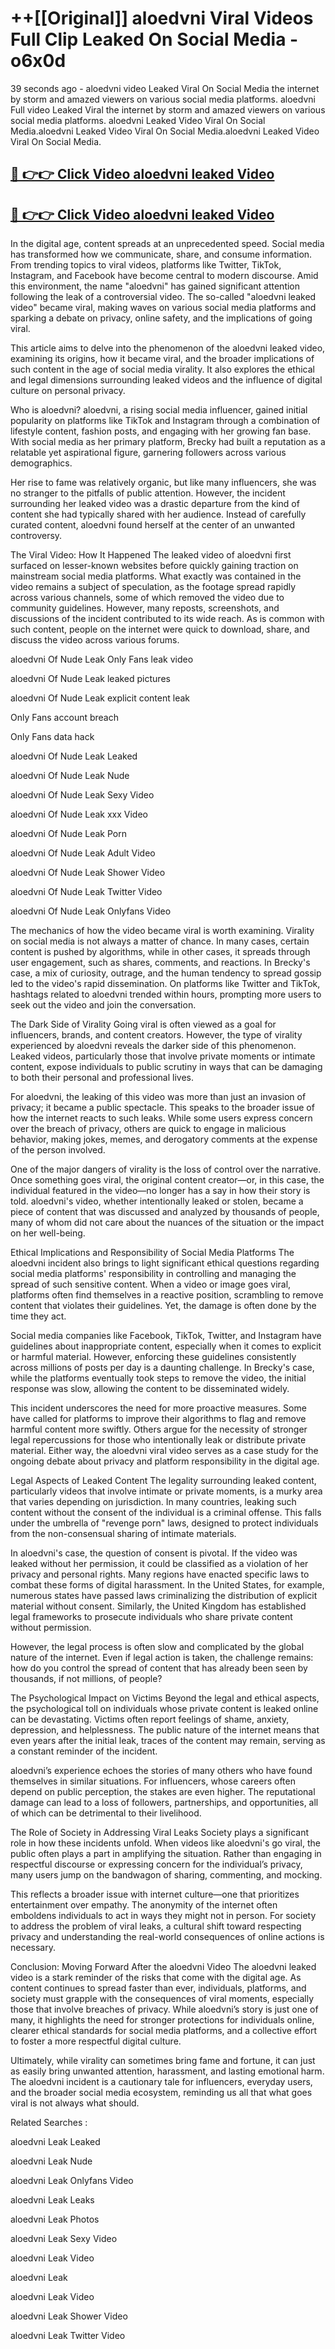 # ++[[Original]] aloedvni Viral Videos Full Clip Leaked On Social Media - o6x0d<br>

39 seconds ago - aloedvni video Leaked Viral On Social Media the internet by storm and amazed viewers on various social media platforms.
aloedvni Full video Leaked Viral the internet by storm and amazed viewers on various social media platforms. aloedvni Leaked Video Viral On Social Media.aloedvni Leaked Video Viral On Social Media.aloedvni Leaked Video Viral On Social Media.<br>


## [🔴 👉👉 Click Video aloedvni leaked Video ](https://onlyclips.site?title=aloedvni&ref=git)

## [🔴 👉👉 Click Video aloedvni leaked Video ](https://onlyclips.site?title=aloedvni&ref=git)

In the digital age, content spreads at an unprecedented speed. Social media has transformed how we communicate, share, and consume information. From trending topics to viral videos, platforms like Twitter, TikTok, Instagram, and Facebook have become central to modern discourse. Amid this environment, the name "aloedvni" has gained significant attention following the leak of a controversial video. The so-called "aloedvni leaked video" became viral, making waves on various social media platforms and sparking a debate on privacy, online safety, and the implications of going viral.

This article aims to delve into the phenomenon of the aloedvni leaked video, examining its origins, how it became viral, and the broader implications of such content in the age of social media virality. It also explores the ethical and legal dimensions surrounding leaked videos and the influence of digital culture on personal privacy.

Who is aloedvni?
aloedvni, a rising social media influencer, gained initial popularity on platforms like TikTok and Instagram through a combination of lifestyle content, fashion posts, and engaging with her growing fan base. With social media as her primary platform, Brecky had built a reputation as a relatable yet aspirational figure, garnering followers across various demographics.

Her rise to fame was relatively organic, but like many influencers, she was no stranger to the pitfalls of public attention. However, the incident surrounding her leaked video was a drastic departure from the kind of content she had typically shared with her audience. Instead of carefully curated content, aloedvni found herself at the center of an unwanted controversy.

The Viral Video: How It Happened
The leaked video of aloedvni first surfaced on lesser-known websites before quickly gaining traction on mainstream social media platforms. What exactly was contained in the video remains a subject of speculation, as the footage spread rapidly across various channels, some of which removed the video due to community guidelines. However, many reposts, screenshots, and discussions of the incident contributed to its wide reach. As is common with such content, people on the internet were quick to download, share, and discuss the video across various forums.

aloedvni Of Nude Leak Only Fans leak video

aloedvni Of Nude Leak leaked pictures

aloedvni Of Nude Leak explicit content leak

Only Fans account breach

Only Fans data hack

aloedvni Of Nude Leak Leaked

aloedvni Of Nude Leak Nude

aloedvni Of Nude Leak Sexy Video

aloedvni Of Nude Leak xxx Video

aloedvni Of Nude Leak Porn

aloedvni Of Nude Leak Adult Video

aloedvni Of Nude Leak Shower Video

aloedvni Of Nude Leak Twitter Video

aloedvni Of Nude Leak Onlyfans Video

The mechanics of how the video became viral is worth examining. Virality on social media is not always a matter of chance. In many cases, certain content is pushed by algorithms, while in other cases, it spreads through user engagement, such as shares, comments, and reactions. In Brecky's case, a mix of curiosity, outrage, and the human tendency to spread gossip led to the video's rapid dissemination. On platforms like Twitter and TikTok, hashtags related to aloedvni trended within hours, prompting more users to seek out the video and join the conversation.

The Dark Side of Virality
Going viral is often viewed as a goal for influencers, brands, and content creators. However, the type of virality experienced by aloedvni reveals the darker side of this phenomenon. Leaked videos, particularly those that involve private moments or intimate content, expose individuals to public scrutiny in ways that can be damaging to both their personal and professional lives.

For aloedvni, the leaking of this video was more than just an invasion of privacy; it became a public spectacle. This speaks to the broader issue of how the internet reacts to such leaks. While some users express concern over the breach of privacy, others are quick to engage in malicious behavior, making jokes, memes, and derogatory comments at the expense of the person involved.

One of the major dangers of virality is the loss of control over the narrative. Once something goes viral, the original content creator—or, in this case, the individual featured in the video—no longer has a say in how their story is told. aloedvni's video, whether intentionally leaked or stolen, became a piece of content that was discussed and analyzed by thousands of people, many of whom did not care about the nuances of the situation or the impact on her well-being.

Ethical Implications and Responsibility of Social Media Platforms
The aloedvni incident also brings to light significant ethical questions regarding social media platforms' responsibility in controlling and managing the spread of such sensitive content. When a video or image goes viral, platforms often find themselves in a reactive position, scrambling to remove content that violates their guidelines. Yet, the damage is often done by the time they act.

Social media companies like Facebook, TikTok, Twitter, and Instagram have guidelines about inappropriate content, especially when it comes to explicit or harmful material. However, enforcing these guidelines consistently across millions of posts per day is a daunting challenge. In Brecky's case, while the platforms eventually took steps to remove the video, the initial response was slow, allowing the content to be disseminated widely.

This incident underscores the need for more proactive measures. Some have called for platforms to improve their algorithms to flag and remove harmful content more swiftly. Others argue for the necessity of stronger legal repercussions for those who intentionally leak or distribute private material. Either way, the aloedvni viral video serves as a case study for the ongoing debate about privacy and platform responsibility in the digital age.

Legal Aspects of Leaked Content
The legality surrounding leaked content, particularly videos that involve intimate or private moments, is a murky area that varies depending on jurisdiction. In many countries, leaking such content without the consent of the individual is a criminal offense. This falls under the umbrella of "revenge porn" laws, designed to protect individuals from the non-consensual sharing of intimate materials.

In aloedvni's case, the question of consent is pivotal. If the video was leaked without her permission, it could be classified as a violation of her privacy and personal rights. Many regions have enacted specific laws to combat these forms of digital harassment. In the United States, for example, numerous states have passed laws criminalizing the distribution of explicit material without consent. Similarly, the United Kingdom has established legal frameworks to prosecute individuals who share private content without permission.

However, the legal process is often slow and complicated by the global nature of the internet. Even if legal action is taken, the challenge remains: how do you control the spread of content that has already been seen by thousands, if not millions, of people?

The Psychological Impact on Victims
Beyond the legal and ethical aspects, the psychological toll on individuals whose private content is leaked online can be devastating. Victims often report feelings of shame, anxiety, depression, and helplessness. The public nature of the internet means that even years after the initial leak, traces of the content may remain, serving as a constant reminder of the incident.

aloedvni’s experience echoes the stories of many others who have found themselves in similar situations. For influencers, whose careers often depend on public perception, the stakes are even higher. The reputational damage can lead to a loss of followers, partnerships, and opportunities, all of which can be detrimental to their livelihood.

The Role of Society in Addressing Viral Leaks
Society plays a significant role in how these incidents unfold. When videos like aloedvni's go viral, the public often plays a part in amplifying the situation. Rather than engaging in respectful discourse or expressing concern for the individual’s privacy, many users jump on the bandwagon of sharing, commenting, and mocking.

This reflects a broader issue with internet culture—one that prioritizes entertainment over empathy. The anonymity of the internet often emboldens individuals to act in ways they might not in person. For society to address the problem of viral leaks, a cultural shift toward respecting privacy and understanding the real-world consequences of online actions is necessary.

Conclusion: Moving Forward After the aloedvni Video
The aloedvni leaked video is a stark reminder of the risks that come with the digital age. As content continues to spread faster than ever, individuals, platforms, and society must grapple with the consequences of viral moments, especially those that involve breaches of privacy. While aloedvni’s story is just one of many, it highlights the need for stronger protections for individuals online, clearer ethical standards for social media platforms, and a collective effort to foster a more respectful digital culture.

Ultimately, while virality can sometimes bring fame and fortune, it can just as easily bring unwanted attention, harassment, and lasting emotional harm. The aloedvni incident is a cautionary tale for influencers, everyday users, and the broader social media ecosystem, reminding us all that what goes viral is not always what should.

Related Searches :

aloedvni Leak Leaked

aloedvni Leak Nude

aloedvni Leak Onlyfans Video

aloedvni Leak Leaks

aloedvni Leak Photos

aloedvni Leak Sexy Video

aloedvni Leak Video

aloedvni Leak

aloedvni Leak Video

aloedvni Leak Shower Video

aloedvni Leak Twitter Video

